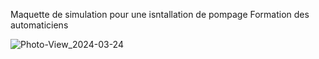 Maquette de simulation pour une isntallation de pompage
Formation des automaticiens

![Photo-View_2024-03-24](https://github.com/GrubCaloz/MultiPump/assets/163901454/8f1ed572-9ff1-43f4-b97e-6a73fac0f9be)
